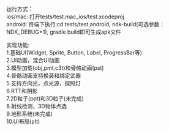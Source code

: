 运行方式：  
ios/mac: 打开tests/test.mac_ios/test.xcodeproj  
android: 终端下执行:cd tests/test.android, ndk-build(可选参数：NDK_DEBUG=1), gradle build即可生成apk文件  
  
实现功能:   
1.基础UI(Widget, Sprite, Button, Label, ProgressBar等)  
2.UI动画，混合UI动画  
3.模型加载(obj,pmt,c3t)和骨骼动画(pst)  
4.骨骼动画支持换装和绑定武器  
5.支持方向光，点光源，探照灯  
6.RTT和阴影  
7.2D粒子(ppt)和3D粒子(未完成)  
8.射线检测，3D物体点选  
9.地形系统(未完成)  
10.UI布局(plt)  
